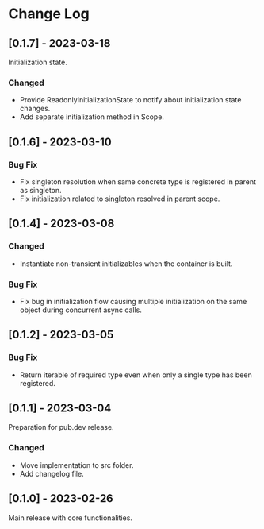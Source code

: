 # Change Log

## [0.1.7] - 2023-03-18
Initialization state.
### Changed
- Provide ReadonlyInitializationState to notify about initialization state changes.
- Add separate initialization method in Scope.

## [0.1.6] - 2023-03-10
### Bug Fix
- Fix singleton resolution when same concrete type is registered in parent as singleton.
- Fix initialization related to singleton resolved in parent scope.

## [0.1.4] - 2023-03-08
### Changed
- Instantiate non-transient initializables when the container is built.

### Bug Fix
- Fix bug in initialization flow causing multiple initialization on the same object during concurrent async calls.

## [0.1.2] - 2023-03-05
### Bug Fix
- Return iterable of required type even when only a single type has been registered.

## [0.1.1] - 2023-03-04
Preparation for pub.dev release.

### Changed
- Move implementation to src folder.
- Add changelog file.

## [0.1.0] - 2023-02-26
Main release with core functionalities.